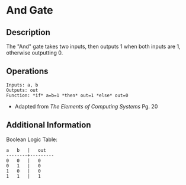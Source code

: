 # And Gate

## Description

The "And" gate takes two inputs, then outputs 1 when both inputs are 1,
otherwise outputting 0.


## Operations
```
Inputs: a, b
Outputs: out
Function: *if* a=b=1 *then* out=1 *else* out=0
```
* Adapted from *The Elements of Computing Systems* Pg. 20


## Additional Information

Boolean Logic Table:
```
a   b   |   out
--------+---------
0   0   |   0
0   1   |   0
1   0   |   0
1   1   |   1
```
